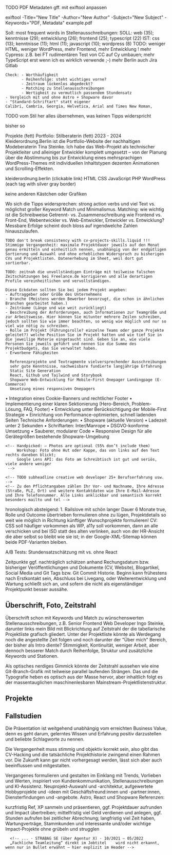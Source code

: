 TODO PDF Metadaten gff. mit exiftool anpassen

exiftool -Title="New Title" -Author="New Author" -Subject="New Subject" -Keywords="PDF, Metadata" example.pdf

Soll: most frequent words in Stellenausschreibungen:
SOLL: web (35); kenntnisse (29); entwicklung (26); frontend (25); typescript (22)
IST:  css (13); kenntnisse (11); html (11); javascript (10); wordpress (8)
TODO: weniger HTML, weniger WordPress, mehr Frontend, mehr Entwicklung !
mehr Cypress: z.B. bei FT rudimentären Test von CC auf Cy umbauen;
mehr TypeScript erst wenn ich es wirklich verwende ;-)
mehr Berlin
auch Jira Gitlab

    Check: - Worthäufigkeit
           - Reihenfolge: steht wichtiges vorne?
           - Zeitraum lückenlos abgedeckt?
           - Matching zu Stellenausschreibungen
           - Wertigkeit zu vermutlich passendem Stundensatz
    - Vergleich mit und ohne Astro + Shopware davor
    - "Standard-Schriftart" statt eigener
    Calibri, Cambria, Georgia, Helvetica, Arial and Times New Roman,

TODO vom Stil her alles übernehmen, was keinen Tipps widerspricht

bisher so

Projekte (fett)
Portfolio: Stilberaterin (fett)
2023 - 2024
Kleiderordnung.Berlin ist die Portfolio-Website der nachhaltigen Modeberaterin Tina
Steinke. Ich habe das Web-Projekt als technischer Projektleiter und alleiniger Entwickler
komplett umgesetzt – von der Planung über die Abstimmung bis zur Entwicklung eines
mehrsprachigen WordPress-Themes mit individuellen Inhaltstypen dezenten
Animationen und Scrolling-Effekten.

kleiderordnung.berlin (clickable link)
HTML CSS JavaScript PHP WordPress (each tag with silver gray border)

keine anderen Kästchen oder Grafiken

Wo sich die Tipps widersprechen: strong action verbs und viel Text vs. möglichst großer Keyword Match und Minimalismus.
Matching: wie wichtig ist die Schreibweise Getrennt- vs. Zusammenschreibung wie Frontend vs. Front-End, Webentwickler vs. Web-Entwickler, Entwickler vs. Entwicklung?
Messbare Erfolge scheint doch bloss auf irgendwelche Zahlen hinauszulaufen.

    TODO don't break consistency with cv-projects-skills.liquid !!!
    Stimmige Vergangenheit: maximale Projektdauer jeweils auf den Monat genau ermitteln und einheitlich nennen, unabhängig von der endgütligen Sortierung und Auswahl und ohne erheblichen Widerspruch zu bisherigen CVs und Projektlisten. Datenerhebung im Sheet, weil dort gut sortierbar.

    TODO: zeitnah die unvollständigen Einträge mit teilweise falschen Zeitschätzungen bei Freelance.de korrigieren und alle derartigen Profile vereinheitlichen und vervollständigen.

    Diese Eckdaten sollten Sie bei jedem Projekt angeben:
    - Auftraggeber oder Größe des Unternehmens
    - Branche (Meistens werden Bewerber bevorzugt, die schon in ähnlichen Branchen gearbeitet haben.)
    - Zeiträume (Länge und wie weit zurückliegt)
    - Beschreibung der Anforderungen, auch Informationen zur Teamgröße und zur Arbeitsweise. Hier können Sie mitunter mehrere Zeilen schreiben, jedoch sollten Sie wie immer beachten, so wenig wie möglich und nur so viel wie nötig zu schreiben.
    - Rolle im Projekt (Führungsrolle? einzelne Teams oder ganze Projekte geleitet?) welche Position Sie im Projekt hatten und wie tief Sie in die jeweilige Materie eingetaucht sind. Geben Sie an, wie viele Personen Sie jeweils geführt und nennen Sie die Summe des Projektbudgets, das Sie verwaltet haben.
    - Erworbene Fähigkeiten 

      Referenzprojekte und Textragmente vielversprechender Ausschreibungen
      sehr gute Kenntnisse, nachweisbare fundierte langjährige Erfahrung
      Static Site Generation
      React, Github und Tailwind und Storybook
      Shopware Web-Entwicklung für Mobile-First Onepager Landingpage (E-Commerce)
      Umsetzung eines responsiven Onepagers
• Integration eines Cookie-Banners und rechtlicher Footer
• Implementierung einer klaren Sektionierung (Hero-Bereich, Problem-Lösung, FAQ, Footer)
• Entwicklung unter Berücksichtigung der Mobile-First Strategie
• Einrichtung von Performance-optimierten, schnell ladenden Seiten
Technische Anforderungen:
• Shopware (aktuelle Version)
• Ladezeit unter 2 Sekunden
• Schriftarten: Inter/Manrope
• DSGVO-konforme Umsetzung
• Sauberer, modularer Code
• Responsive Design für alle Gerätegrößen
bestehende Shopware-Umgebung

    <!-- Handpicked: – Photos are optional (55% don’t include them)
         Workshop: Foto ohne Hut oder Kappe, das von links auf den Text rechts daneben blickt;
         Google Lens API: das Foto am Schreibtisch ist gut und seriös, viele andere weniger
     -->

    <!-- TODO subheadline creative web developer 25+ Berufserfahrung usw. -->
    <!-- Zu den Pflichtangaben zählen Ihr Vor- und Nachname, Ihre Adresse (Straße, PLZ, Ort) und weitere Kontaktdaten wie Ihre E-Mail-Adresse und Ihre Telefonnummer. Alle Links anklickbar und semantisch korrekt besonders mailto und tel -->

hronologisch absteigend: 1. Railslove mit schön langer Dauer 6 Monate true,
Rolle und Outcome übertrieben formulieren ohne zu lügen,
Projektdetails so weit wie möglich in Richtung künftiger Wunschprojekte formulieren!
CV: CSS soll häufiger vorkommen als WP, a11y soll vorkommen,
dann an alle verschicken und bei ISD statt des alten verlinken,
auch von der HR-Ansicht die aber selbst so bleibt wie sie ist;
in der Google-XML-Sitemap können beide PDF-Varianten bleiben.

A/B Tests: Stundensatzschätzung mit vs. ohne React

Zeitpunkte ggf. nachträglich schätzen anhand Rechungsdatum bzw. bisheriger Veröffentlichungen und Dokumente (CV, Website), Blogartikel, Social Media und Git Tags bzw. Git Commit Historie. Beginn kann frühestens nach Erstkontakt sein, Abschluss bei Livegang, oder Weiterentwicklung und Wartung schließt sich an, und sofern die nicht als eigenständiger Projektpunkt besser aussähe.

## Überschrift, Foto, Zeitstrahl

Überschrift schon mit Keywords und Match zu wünschenswerten Stellenausschreibungen, z.B. Senior Frontend Web Developer Ingo Steinke, darunter links mein Bild mit Blickrichtung auf Zeitstrahl der die tabellarische Projektliste grafisch gliedert. Unter der Projektliste könnte als Werdegang noch die angestellte Zeit folgen und noch darunter der "Über mich" Bereich, der bisher als Intro diente? Stimmigkeit, Kontinuität, weniger Arbeit, aber dennoch besserer Match durch Reihenfolge, Struktur und zusätzliche Keywords und Stationen.

Als optisches nerdiges Gimmick könnte der Zeitstrahl aussehen wie eine Git-Branch-Grafik mit teilweise parallel laufenden Strängen. Das und die Typografie heben es optisch aus der Masse hervor, aber inhaltlich folgt es der massentauglichen maschinenlesbaren Mainstream-Projektlistenstruktur.

## Projekte



## Fallstudien

Die Präsentation ist weitgehend unabhängig vom erreichten Business Value, denn es geht darum, gelerntes Wissen und Erfahrung positiv darzustellen und beliebte Schlagworte zu nennen.

Die Vergangenheit muss stimmig und objektiv korrekt sein, also gibt das CV-Hacking und die tatsächliche Projekthistorie zwingend einen Rahmen vor. Die Zukunft kann gar nicht vorhergesagt werden, lässt sich aber auch beeinflussen und mitgestalten.

Vergangenes formulieren und gestalten im Einklang mit Trends, Vorlieben und Werten, inspiriert von Kundenkommunikation, Stellenausschreibungen und KI-Assistenz. Neuprojekt-Auswahl und -architektur, aufgewertete Hobbyprojekte und -ideen mit Geschäftsfreund:innen und -partner:innen, Diensterfindungen und -angebote. Astro, React und Shopware Referenzen:

kurzfristig Ref, XP sanmeln und präsentieren, ggf. Projektdauer aufrunden und Impact übertreiben;
mittelfristig viel Geld verdienen und anlegen, ggf. Stunden aufrufen bei zeitlicher Abrechnung;
langfristig viel Zeit haben, Wartungverträge, Stammkunden und interessante und/oder wichtige Impact-Projekte ohne grübeln und strugglen

      <!-- ... · STRABAG SE (über Agentur X) · 10/2021 – 05/2022
      „Fachliche Teamleitung“ direkt im Jobtitel	wird nicht erkannt, wenn nur in Bullet erwähnt – hier explizit im Header -->
